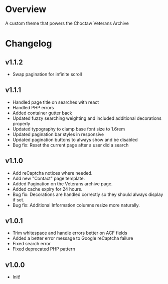 # Overview

A custom theme that powers the Choctaw Veterans Archive

# Changelog

## v1.1.2

-   Swap pagination for infinite scroll

## v1.1.1

-   Handled page title on searches with react
-   Handled PHP errors
-   Added container gutter back
-   Updated fuzzy searching weighting and included additional decorations properly
-   Updated typography to clamp base font size to 1.6rem
-   Updated pagination bar styles in responsive
-   Updated pagination buttons to always show and be disabled
-   Bug fix: Reset the current page after a user did a search

## v1.1.0

-   Add reCaptcha notices where needed.
-   Add new "Contact" page template.
-   Added Pagination on the Veterans archive page.
-   Added cache expiry for 24 hours.
-   Bug fix: Decorations are handled correctly so they should always display if set.
-   Bug fix: Additional Information columns resize more naturally.

## v1.0.1

-   Trim whitespace and handle errors better on ACF fields
-   Added a better error message to Google reCaptcha failure
-   Fixed search error
-   Fixed deprecated PHP pattern

## v1.0.0

-   Init!
